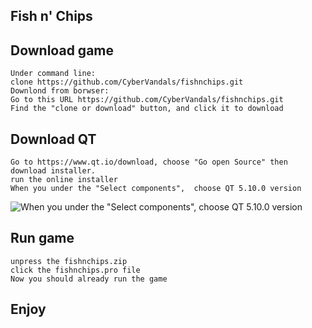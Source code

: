 ## Fish n' Chips

## Download game
    Under command line:
	clone https://github.com/CyberVandals/fishnchips.git
    Downlond from borwser:
	Go to this URL https://github.com/CyberVandals/fishnchips.git
	Find the "clone or download" button, and click it to download

## Download QT
	Go to https://www.qt.io/download, choose "Go open Source" then download installer.
	run the online installer
	When you under the "Select components",  choose QT 5.10.0 version
![When you under the "Select components",  choose QT 5.10.0 version](https://github.com/CyberVandals/fishnchips/blob/master/resources/images/QT_Version.png)

## Run game
	unpress the fishnchips.zip 
	click the fishnchips.pro file
	Now you should already run the game

## Enjoy